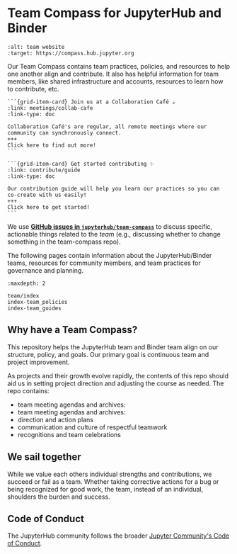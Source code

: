 # Team Compass for JupyterHub and Binder

```{image} https://img.shields.io/badge/team-website-orange.svg
:alt: team website
:target: https://compass.hub.jupyter.org
```

Our Team Compass contains team practices, policies, and resources to help one another align and contribute.
It also has helpful information for team members, like shared infrastructure and accounts, resources to learn how to contribute, etc.

````{grid} 2
```{grid-item-card} Join us at a Collaboration Café ☕ 
:link: meetings/collab-cafe
:link-type: doc

Collaboration Café's are regular, all remote meetings where our community can synchronously connect.
+++
Click here to find out more! 
```

```{grid-item-card} Get started contributing ✨
:link: contribute/guide
:link-type: doc

Our contribution guide will help you learn our practices so you can co-create with us easily!
+++
Click here to get started!
```

````

We use **[GitHub issues in `jupyterhub/team-compass`](https://github.com/jupyterhub/team-compass/issues)**
to discuss specific, actionable things related to the *team* (e.g., discussing whether to change something in the team-compass repo).

The following pages contain information about the JupyterHub/Binder
teams, resources for community members, and team practices for
governance and planning.

```{toctree}
:maxdepth: 2

team/index
index-team_policies
index-team_guides
```

## Why have a Team Compass?

This repository helps the JupyterHub team and Binder team align on our structure, policy, and goals.
Our primary goal is continuous team and project improvement.

As projects and their growth evolve rapidly, the contents of this repo
should aid us in setting project direction and adjusting the course as
needed. The repo contains:

- team meeting agendas and archives: <meetings>
- team meeting agendas and archives: <meetings>
- direction and action plans
- communication and culture of respectful teamwork
- recognitions and team celebrations

## We sail together

While we value each others individual strengths and contributions, we succeed
or fail as a team. Whether taking corrective actions for a bug or being
recognized for good work, the team, instead of an individual, shoulders
the burden and success.

## Code of Conduct

The JupyterHub community follows the broader [Jupyter Community's Code of Conduct](https://github.com/jupyter/governance/blob/master/conduct/code_of_conduct.md).
